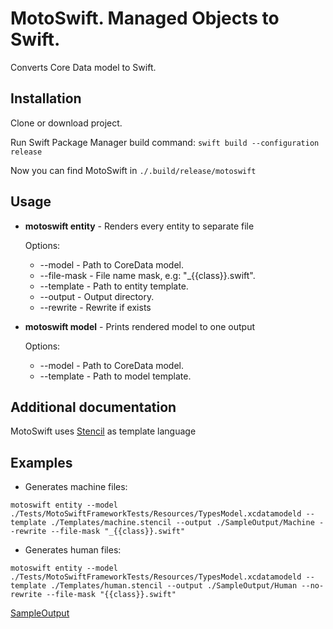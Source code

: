 # MotoSwift. Managed Objects to Swift.
Converts Core Data model to Swift.

## Installation
Clone or download project.

Run Swift Package Manager build command:
`swift build --configuration release`

Now you can find MotoSwift in `./.build/release/motoswift`

## Usage

* **motoswift entity** - Renders every entity to separate file

  Options:
    * --model - Path to CoreData model.
    * --file-mask - File name mask, e.g: "_{{class}}.swift".
    * --template - Path to entity template.
    * --output - Output directory.
    * --rewrite - Rewrite if exists

* **motoswift model** - Prints rendered model to one output

  Options:
    * --model - Path to CoreData model.
    * --template - Path to model template.

## Additional documentation
MotoSwift uses [Stencil](https://github.com/kylef/Stencil) as template language

## Examples

* Generates machine files:

`motoswift entity --model ./Tests/MotoSwiftFrameworkTests/Resources/TypesModel.xcdatamodeld --template ./Templates/machine.stencil --output ./SampleOutput/Machine --rewrite --file-mask "_{{class}}.swift"`

* Generates human files:

`motoswift entity --model ./Tests/MotoSwiftFrameworkTests/Resources/TypesModel.xcdatamodeld --template ./Templates/human.stencil --output ./SampleOutput/Human --no-rewrite --file-mask "{{class}}.swift"`

[SampleOutput](https://github.com/Igor-Palaguta/MotoSwift/tree/master/SampleOutput)
